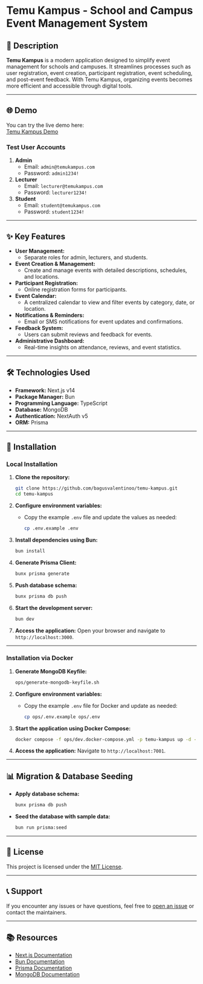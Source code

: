 # Temu Kampus - School and Campus Event Management System

## 📝 Description
**Temu Kampus** is a modern application designed to simplify event management for schools and campuses. It streamlines processes such as user registration, event creation, participant registration, event scheduling, and post-event feedback. With Temu Kampus, organizing events becomes more efficient and accessible through digital tools.

---

## 🌐 Demo
You can try the live demo here:  
<a href="https://temu-kampus.vercel.app/" target="_blank">Temu Kampus Demo</a>

### Test User Accounts
1. **Admin**
    - Email: `admin@temukampus.com`
    - Password: `admin1234!`
2. **Lecturer**
    - Email: `lecturer@temukampus.com`
    - Password: `lecturer1234!`
3. **Student**
    - Email: `student@temukampus.com`
    - Password: `student1234!`

---

## ✨ Key Features
- **User Management:**
  - Separate roles for admin, lecturers, and students.
- **Event Creation & Management:**
  - Create and manage events with detailed descriptions, schedules, and locations.
- **Participant Registration:**
  - Online registration forms for participants.
- **Event Calendar:**
  - A centralized calendar to view and filter events by category, date, or location.
- **Notifications & Reminders:**
  - Email or SMS notifications for event updates and confirmations.
- **Feedback System:**
  - Users can submit reviews and feedback for events.
- **Administrative Dashboard:**
  - Real-time insights on attendance, reviews, and event statistics.

---

## 🛠️ Technologies Used
- **Framework:** Next.js v14
- **Package Manager:** Bun
- **Programming Language:** TypeScript
- **Database:** MongoDB
- **Authentication:** NextAuth v5
- **ORM:** Prisma

---

## 🔧 Installation

### Local Installation

1. **Clone the repository:**
    ```bash
    git clone https://github.com/bagusvalentinoo/temu-kampus.git
    cd temu-kampus
    ```

2. **Configure environment variables:**
    - Copy the example `.env` file and update the values as needed:
      ```bash
      cp .env.example .env
      ```

3. **Install dependencies using Bun:**
    ```bash
    bun install
    ```

4. **Generate Prisma Client:**
    ```bash
    bunx prisma generate
    ```

5. **Push database schema:**
    ```bash
    bunx prisma db push
    ```

6. **Start the development server:**
    ```bash
    bun dev
    ```

7. **Access the application:**
    Open your browser and navigate to `http://localhost:3000`.

---

### Installation via Docker

1. **Generate MongoDB Keyfile:**
    ```bash
    ops/generate-mongodb-keyfile.sh
    ```

2. **Configure environment variables:**
    - Copy the example `.env` file for Docker and update as needed:
      ```bash
      cp ops/.env.example ops/.env
      ```

3. **Start the application using Docker Compose:**
    ```bash
    docker compose -f ops/dev.docker-compose.yml -p temu-kampus up -d --build
    ```

4. **Access the application:**
    Navigate to `http://localhost:7001`.

---

## 📊 Migration & Database Seeding

- **Apply database schema:**
    ```bash
    bunx prisma db push
    ```

- **Seed the database with sample data:**
    ```bash
    bun run prisma:seed
    ```

---

## 📜 License
This project is licensed under the [MIT License](./LICENSE).

---

## 📞 Support
If you encounter any issues or have questions, feel free to <a href="https://github.com/bagusvalentinoo/temu-kampus/issues" target="_blank">open an issue</a> or contact the maintainers.

---

## 📚 Resources
- <a href="https://nextjs.org/docs" target="_blank">Next.js Documentation</a>
- <a href="https://bun.sh/docs" target="_blank">Bun Documentation</a>
- <a href="https://www.prisma.io/docs" target="_blank">Prisma Documentation</a>
- <a href="https://www.mongodb.com/docs" target="_blank">MongoDB Documentation</a>
